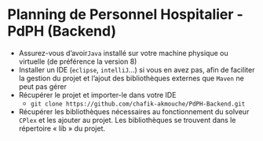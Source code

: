 # Planning de Personnel Hospitalier - PdPH (Backend)

-   Assurez-vous d’avoir`Java` installé sur votre machine physique ou virtuelle (de préférence la version 8)
-   Installer un IDE (`eclipse`, `intelliJ`…) si vous en avez pas, afin de faciliter la gestion du projet et l’ajout des bibliothèques externes que `Maven` ne peut pas gérer
-   Récupérer le projet et importer-le dans votre IDE
    -   `git clone https://github.com/chafik-akmouche/PdPH-Backend.git` 
-   Récupérer les bibliothèques nécessaires au fonctionnement du solveur `CPlex` et les ajouter au projet. Les bibliothèques se trouvent dans le répertoire « lib » du projet.


